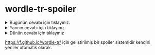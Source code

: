 # wordle-tr-spoiler

<details>
  <summary>Bugünün cevabı için tıklayınız.</summary>
  <br>
    <b> gayrı </b>
</details>

<details>
  <summary>Yarının cevabı için tıklayınız</summary>
  <br>
   <b> veriş </b>
</details>

<details>
  <summary>Dünün cevabı için tıklayınız </summary>
  <br>
  <b> tahra </b>
</details>

https://f.github.io/wordle-tr/ için geliştirilmiş bir spoiler sistemidir kendini yeniler otomatik olarak.

